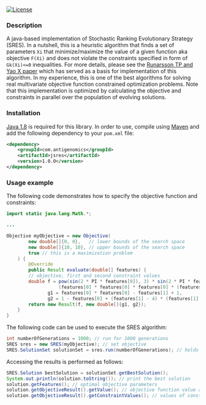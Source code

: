 [![License](http://img.shields.io/:license-apache-blue.svg)](http://www.apache.org/licenses/LICENSE-2.0.html)

### Description

A java-based implementation of Stochastic Ranking Evolutionary Strategy (SRES). 
In a nutshell, this is a heuristic algorithm that finds a set of parameters ``Xi`` that minimize/maximize the value of a given function aka objective ``F(Xi)`` and does not violate the constraints specified in form of ``Gk(Xi)<=0`` inequalities.
For more details, please see the [Runarsson TP and Yao X paper](https://notendur.hi.is/~tpr/software/sres/Tec311r.pdf) which has served as a basis for implementation of this algorithm. In my experience, this is one of the best algorithms 
for solving real multivariate objective function constrained optimization problems. Note that this implementation is optimized by calculating the objective and constraints in parallel over the population of evolving solutions.

### Installation

[Java 1.8](http://www.oracle.com/technetwork/java/javase/downloads/jre8-downloads-2133155.html) is required for this library. In order to use, compile using 
[Maven](https://maven.apache.org/) and add the following dependency to your ``pom.xml`` file:

```xml
<dependency>
	<groupId>com.antigenomics</groupId>
    <artifactId>jsres</artifactId>
    <version>1.0.0</version>            
</dependency>
```

### Usage example

The following code demonstrates how to specify the objective function and constraints:

```java
import static java.lang.Math.*;

...

Objective myObjective = new Objective(
        new double[]{0, 0},   // lower bounds of the search space
        new double[]{10, 10}, // upper bounds of the search space
        true // this is a maximization problem
    ) {
        @Override
        public Result evaluate(double[] features) {
        // objective, first and second constraint values
        double f = pow(sin(2 * PI * features[0]), 3) * sin(2 * PI * features[1]) /
                   (features[0] * features[0] * features[0] * (features[0] + features[1])),
               g1 = features[0] * features[0] - features[1] + 1,
               g2 = 1 - features[0] + (features[1] - 4) * (features[1] - 4);
        return new Result(f, new double[]{g1, g2});
    }
}
```

The following code can be used to execute the SRES algorithm:

```java
int numberOfGenerations = 1000; // run for 1000 generations
SRES sres = new SRES(myObjective); // set objective
SRES.SolutionSet solutionSet = sres.run(numberOfGenerations); // holds solutions after last SRES generation
```

Accessing the results is performed as follows:

```java
SRES.Solution bestSolution = solutionSet.getBestSolution();
System.out.println(solution.toString()); // print the best solution
solution.getFeatures(); // optimal objective parameters
solution.getObjectiveResult().getValue(); // objective function value at optimum
solution.getObjectiveResult().getConstraintValues(); // values of constraints at optimum
```